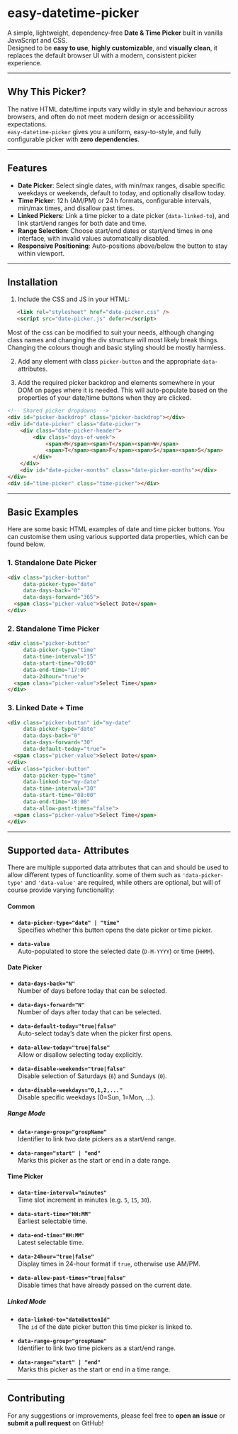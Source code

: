 # easy-datetime-picker

A simple, lightweight, dependency-free **Date & Time Picker** built in vanilla JavaScript and CSS.  
Designed to be **easy to use**, **highly customizable**, and **visually clean**, it replaces the default browser UI with a modern, consistent picker experience.

---

## Why This Picker?

The native HTML date/time inputs vary wildly in style and behaviour across browsers, and often do not meet modern design or accessibility expectations.  
`easy-datetime-picker` gives you a uniform, easy-to-style, and fully configurable picker with **zero dependencies**.

---

## Features

- **Date Picker**: Select single dates, with min/max ranges, disable specific weekdays or weekends, default to today, and optionally disallow today.
- **Time Picker**: 12 h (AM/PM) or 24 h formats, configurable intervals, min/max times, and disallow past times.
- **Linked Pickers**: Link a time picker to a date picker (`data-linked-to`), and link start/end ranges for both date and time.
- **Range Selection**: Choose start/end dates or start/end times in one interface, with invalid values automatically disabled.
- **Responsive Positioning**: Auto-positions above/below the button to stay within viewport.

---

## Installation

1. Include the CSS and JS in your HTML:

```html
   <link rel="stylesheet" href="date-picker.css" />
   <script src="date-picker.js" defer></script>
```

Most of the css can be modified to suit your needs, although changing class names and changing the div structure will most likely break things. Changing the colours though and basic styling should be mostly harmless.

2. Add any element with class `picker-button` and the appropriate `data-` attributes.

3. Add the required picker backdrop and elements somewhere in your DOM on pages where it is needed. This will auto-populate based on the properties of your date/time buttons when they are clicked.

```html
<!-- Shared picker dropdowns -->
<div id="picker-backdrop" class="picker-backdrop"></div>
<div id="date-picker" class="date-picker">
    <div class="date-picker-header">
        <div class="days-of-week">
            <span>M</span><span>T</span><span>W</span>
            <span>T</span><span>F</span><span>S</span><span>S</span>
        </div>
    </div>
    <div id="date-picker-months" class="date-picker-months"></div>
</div>
<div id="time-picker" class="time-picker"></div>
```
---

## Basic Examples

Here are some basic HTML examples of date and time picker buttons. You can customise them using various supported data properties, which can be found below.

### 1. Standalone Date Picker

```html
<div class="picker-button"
     data-picker-type="date"
     data-days-back="0"
     data-days-forward="365">
  <span class="picker-value">Select Date</span>
</div>
```

### 2. Standalone Time Picker

```html
<div class="picker-button"
     data-picker-type="time"
     data-time-interval="15"
     data-start-time="09:00"
     data-end-time="17:00"
     data-24hour="true">
  <span class="picker-value">Select Time</span>
</div>
```

### 3. Linked Date + Time

```html
<div class="picker-button" id="my-date"
     data-picker-type="date"
     data-days-back="0"
     data-days-forward="30"
     data-default-today="true">
  <span class="picker-value">Select Date</span>
</div>
<div class="picker-button"
     data-picker-type="time"
     data-linked-to="my-date"
     data-time-interval="30"
     data-start-time="08:00"
     data-end-time="18:00"
     data-allow-past-times="false">
  <span class="picker-value">Select Time</span>
</div>
```

---

## Supported `data-` Attributes

There are multiple supported data attributes that can and should be used to allow different types of functioanlity. some of them such as `'data-picker-type'` and `'data-value'` are required, while others are optional, but will of course provide varying functionality:

#### Common
- **`data-picker-type="date" | "time"`**  
  Specifies whether this button opens the date picker or time picker.

- **`data-value`**  
  Auto-populated to store the selected date (`D-M-YYYY`) or time (`HHMM`).

#### Date Picker
- **`data-days-back="N"`**  
  Number of days before today that can be selected.

- **`data-days-forward="N"`**  
  Number of days after today that can be selected.

- **`data-default-today="true|false"`**  
  Auto-select today’s date when the picker first opens.

- **`data-allow-today="true|false"`**  
  Allow or disallow selecting today explicitly.

- **`data-disable-weekends="true|false"`**  
  Disable selection of Saturdays (`6`) and Sundays (`0`).

- **`data-disable-weekdays="0,1,2,..."`**  
  Disable specific weekdays (0=Sun, 1=Mon, …).

##### Range Mode
- **`data-range-group="groupName"`**  
  Identifier to link two date pickers as a start/end range.

- **`data-range="start" | "end"`**  
  Marks this picker as the start or end in a date range.

#### Time Picker
- **`data-time-interval="minutes"`**  
  Time slot increment in minutes (e.g. `5`, `15`, `30`).

- **`data-start-time="HH:MM"`**  
  Earliest selectable time.

- **`data-end-time="HH:MM"`**  
  Latest selectable time.

- **`data-24hour="true|false"`**  
  Display times in 24-hour format if `true`, otherwise use AM/PM.

- **`data-allow-past-times="true|false"`**  
  Disable times that have already passed on the current date.

##### Linked Mode
- **`data-linked-to="dateButtonId"`**  
  The `id` of the date picker button this time picker is linked to.

- **`data-range-group="groupName"`**  
  Identifier to link two time pickers as a start/end range.

- **`data-range="start" | "end"`**  
  Marks this picker as the start or end in a time range.


---

## Contributing

For any suggestions or improvements, please feel free to **open an issue** or **submit a pull request** on GitHub!